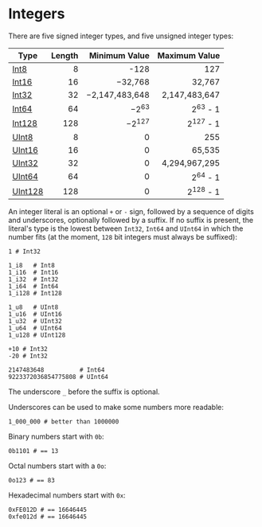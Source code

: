 # Integers

There are five signed integer types, and five unsigned integer types:

| Type | Length  | Minimum Value | Maximum Value |
| ---------- | -----------: | -----------: |-----------: |
| [Int8](http://crystal-lang.org/api/Int8.html)  | 8       | -128 | 127 |
| [Int16](http://crystal-lang.org/api/Int16.html)  | 16 | −32,768 | 32,767 |
| [Int32](http://crystal-lang.org/api/Int32.html) | 32  | −2,147,483,648 | 2,147,483,647 |
| [Int64](http://crystal-lang.org/api/Int64.html)   |  64 | −2<sup>63</sup> | 2<sup>63</sup> - 1 |
| [Int128](https://crystal-lang.org/api/Int128.html) | 128 | −2<sup>127</sup> | 2<sup>127</sup> - 1 |
| [UInt8](http://crystal-lang.org/api/UInt8.html) | 8 |  0 | 255 |  
| [UInt16](http://crystal-lang.org/api/UInt16.html) | 16 | 0 | 65,535 |
| [UInt32](http://crystal-lang.org/api/UInt32.html) | 32 |  0 | 4,294,967,295 |
| [UInt64](http://crystal-lang.org/api/UInt64.html) | 64 | 0 | 2<sup>64</sup> - 1 |
| [UInt128](https://crystal-lang.org/api/UInt128.html) | 128 | 0 | 2<sup>128</sup> - 1 |

An integer literal is an optional `+` or `-` sign, followed by
a sequence of digits and underscores, optionally followed by a suffix.
If no suffix is present, the literal's type is the lowest between `Int32`, `Int64` and `UInt64`
in which the number fits (at the moment, `128` bit integers must always be suffixed):

```crystal
1 # Int32

1_i8   # Int8
1_i16  # Int16
1_i32  # Int32
1_i64  # Int64
1_i128 # Int128

1_u8   # UInt8
1_u16  # UInt16
1_u32  # UInt32
1_u64  # UInt64
1_u128 # UInt128

+10 # Int32
-20 # Int32

2147483648          # Int64
9223372036854775808 # UInt64
```

The underscore `_` before the suffix is optional.

Underscores can be used to make some numbers more readable:

```crystal
1_000_000 # better than 1000000
```

Binary numbers start with `0b`:

```crystal
0b1101 # == 13
```

Octal numbers start with a `0o`:

```crystal
0o123 # == 83
```

Hexadecimal numbers start with `0x`:

```crystal
0xFE012D # == 16646445
0xfe012d # == 16646445
```
